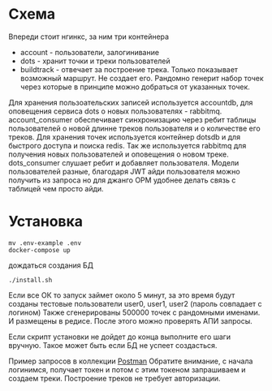 # Схема
Впереди стоит нгинкс, за ним три контейнера 
- account - пользователи, залогинивание
- dots - хранит точки и треки пользователей
- buildtrack - отвечает за построение трека. Только показывает возможный маршрут. Не создает его. Рандомно генерит набор точек через которые в принципе можно добраться от указанных точек.
  
Для хранения пользоательских записей используется accountdb, для оповещения сервиса dots о новых пользователях - rabbitmq. account_consumer обеспечивает синхронизацию через ребит таблицы пользователей о новой длинне треков пользователя и о количестве его треков.
Для хранения точек используется контейнер dotsdb и для быстрого доступа и поиска redis. Так же используется rabbitmq для получения новых пользователей и оповещения о новом треке. dots_consumer слушает ребит и добавляет пользователя. 
Модели пользователей разные, благодаря JWT айди пользователя можно получить из запроса но для джанго ОРМ удобнее делать связь с таблицей чем просто айди.


# Установка
```
mv .env-example .env
docker-compose up
```
дождаться создания БД
```
./install.sh
```
Если все ОК то запуск займет около 5 минут, за это время будут созданы тестовые пользователи
user0, user1, user2 (пароль совпадает с логином)
Также сгенерированы 500000 точек с рандомными именами. И размещены в редисе. 
После этого можно проверять АПИ запросы.

Если скрипт установки не дойдет до конца выполните его шаги вручную. Такое может быть если БД не успеет создасться. 

Пример запросов в коллекции [Postman](https://github.com/Svyat33/alarstudios/blob/master/api_examples.postman_collection.json)
Обратите внимание, с начала логинимся, получает токен и потом с этим токеном запрашиваем и создаем треки. Построение треков не требует авторизации. 
